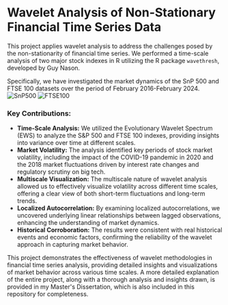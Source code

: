 # Wavelet Analysis of Non-Stationary Financial Time Series Data

This project applies wavelet analysis to address the challenges posed by the non-stationarity of financial time series. We performed a time-scale analysis of two major stock indexes in R utilizing the R package `wavethresh`, developed by Guy Nason.

Specifically, we have investigated the market dynamics of the SnP 500 and FTSE 100 datasets over the period of February 2016-February 2024.
![SnP500](SnP500_StockData.png)
![FTSE100](FTSE100_StockData.png)

### Key Contributions:
- **Time-Scale Analysis:** We utilized the Evolutionary Wavelet Spectrum (EWS) to analyze the S&P 500 and FTSE 100 indexes, providing insights into variance over time at different scales.
- **Market Volatility:** The analysis identified key periods of stock market volatility, including the impact of the COVID-19 pandemic in 2020 and the 2018 market fluctuations driven by interest rate changes and regulatory scrutiny on big tech.
- **Multiscale Visualization:** The multiscale nature of wavelet analysis allowed us to effectively visualize volatility across different time scales, offering a clear view of both short-term fluctuations and long-term trends.
- **Localized Autocorrelation:** By examining localized autocorrelations, we uncovered underlying linear relationships between lagged observations, enhancing the understanding of market dynamics.
- **Historical Corroboration:** The results were consistent with real historical events and economic factors, confirming the reliability of the wavelet approach in capturing market behavior.

This project demonstrates the effectiveness of wavelet methodologies in financial time series analysis, providing detailed insights and visualizations of market behavior across various time scales. A more detailed explanation of the entire project, along with a thorough analysis and insights drawn, is provided in my Master's Dissertation, which is also included in this repository for completeness.
